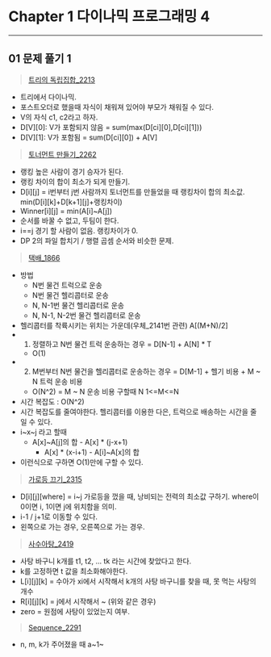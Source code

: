 # Chapter 1 다이나믹 프로그래밍 4

---
## 01 문제 풀기 1

>[트리의 독립집합_2213](http://icpc.me/2213)
- 트리에서 다이나믹.
- 포스트오더로 했을때 자식이 채워져 있어야 부모가 채워질 수 있다.
- V의 자식 c1, c2라고 하자.
- D[V][0]: V가 포함되지 않음 = sum(max(D[ci][0],D[ci][1]))
- D[V][1]: V가 포함됨 = sum(D[ci][0]) + A[V]



>[토너먼트 만들기_2262](http://icpc.me/2262)
- 랭킹 높은 사람이 경기 승자가 된다.
- 랭킹 차이의 합이 최소가 되게 만들기.
- D[i][j] = i번부터 j번 사람까지 토너먼트를 만들었을 때 랭킹차이 합의 최소값.
 min(D[i][k]+D[k+1][j]+랭킹차이)
- Winner[i][j] = min(A[i]~A[j])
- 순서를 바꿀 수 없고, 두팀이 한다.
- i==j 경기 할 사람이 없음. 랭킹차이가 0.
- DP 2의 파일 합치기 / 행렬 곱셈 순서와 비슷한 문제.

>[택배_1866](http://icpc.me/1866)
- 방법
    - N번 물건 트럭으로 운송
    - N번 물건 헬리콥터로 운송
    - N, N-1번 물건 헬리콥터로 운송
    - N, N-1, N-2번 물건 헬리콥터로 운송
- 헬리콥터를 착륙시키는 위치는 가운데(우체_2141번 관련) A[(M+N)/2]
- 1. 정렬하고 N번 물건 트럭 운송하는 경우 = D[N-1] + A[N] * T
  - O(1)
- 2. M번부터 N번 물건을 헬리콥터로 운송하는 경우 = D[M-1] + 헬기 비용 + M ~ N 트럭 운송 비용
  - O(N^2) = M ~ N 운송 비용 구할때 N 1<=M<=N
- 시간 복잡도 : O(N^2)
- 시간 복잡도를 줄여야한다. 헬리콥터를 이용한 다은, 트럭으로 배송하는 시간을 줄일 수 있다.
- i\~x~j 라고 할때
  - A[x]~A[j]의 합 - A[x] * (j-x+1)
	- A[x] * (x-i+1) - A[i]~A[x]의 합
- 이런식으로 구하면 O(1)만에 구할 수 있다.

>[가로등 끄기_2315](http://icpc.me/2315)
- D[i][j][where] = i~j 가로등을 껐을 때, 낭비되는 전력의 최소값 구하기. where이 0이면 i, 1이면 j에 위치함을 의미.
- i-1 / j+1로 이동할 수 있다.
- 왼쪽으로 가는 경우, 오른쪽으로 가는 경우.

>[사수아탕_2419](http://icpc.me/2419)
- 사탕 바구니 k개를 t1, t2, ... tk 라는 시간에 찾았다고 한다.
- k를 고정하면 t 값을 최소화해야한다.
- L[i][j][k] = 수아가 xi에서 시작해서 k개의 사탕 바구니를 찾을 때, 못 먹는 사탕의 개수
- R[i][j][k] = j에서 시작해서 ~ (위와 같은 경우)
- zero = 원점에 사탕이 있었는지 여부.

>[Sequence_2291](http://icpc.me/2291)
- n, m, k가 주어졌을 때 a~1~

>[](http://icpc.me/)

>[](http://icpc.me/)

>[](http://icpc.me/)

>[](http://icpc.me/)

>[](http://icpc.me/)
